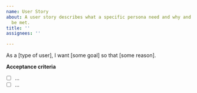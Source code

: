```yaml
---
name: User Story
about: A user story describes what a specific persona need and why and which acceptance criteria must
  be met.
title: ''
assignees: ''

---
```


As a [type of user], I want [some goal] so that [some reason].

**Acceptance criteria**
- [ ] ...
- [ ] ...
